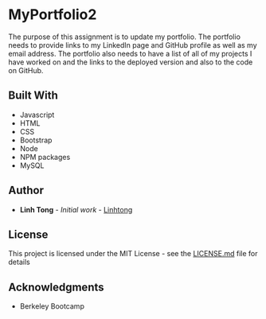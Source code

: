 # MyPortfolio2

The purpose of this assignment is to update my portfolio. The portfolio needs to provide links to my LinkedIn page and GitHub profile as well as my email address. The portfolio also needs to have a list of all of my projects I have worked on and the links to the deployed version and also to the code on GitHub. 

## Built With

* Javascript
* HTML
* CSS
* Bootstrap
* Node
* NPM packages
* MySQL

## Author

* **Linh Tong** - *Initial work* - [Linhtong](https://github.com/linhthitong)

## License

This project is licensed under the MIT License - see the [LICENSE.md](LICENSE.md) file for details

## Acknowledgments

* Berkeley Bootcamp